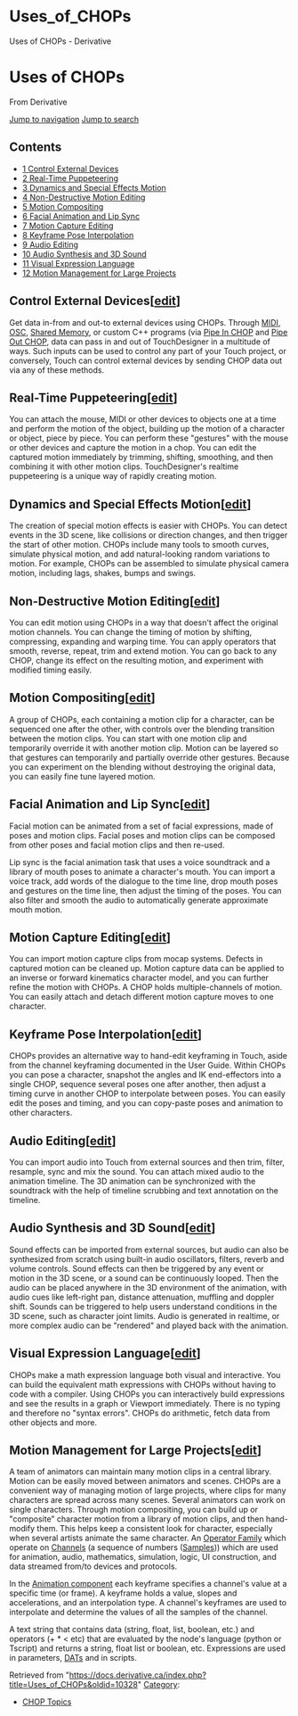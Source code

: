 

# Uses_of_CHOPs

Uses of CHOPs - Derivative




# Uses of CHOPs
From Derivative

[Jump to navigation](#mw-head)
[Jump to search](#searchInput)
## Contents
* [1 Control External Devices](#Control_External_Devices)
* [2 Real-Time Puppeteering](#Real-Time_Puppeteering)
* [3 Dynamics and Special Effects Motion](#Dynamics_and_Special_Effects_Motion)
* [4 Non-Destructive Motion Editing](#Non-Destructive_Motion_Editing)
* [5 Motion Compositing](#Motion_Compositing)
* [6 Facial Animation and Lip Sync](#Facial_Animation_and_Lip_Sync)
* [7 Motion Capture Editing](#Motion_Capture_Editing)
* [8 Keyframe Pose Interpolation](#Keyframe_Pose_Interpolation)
* [9 Audio Editing](#Audio_Editing)
* [10 Audio Synthesis and 3D Sound](#Audio_Synthesis_and_3D_Sound)
* [11 Visual Expression Language](#Visual_Expression_Language)
* [12 Motion Management for Large Projects](#Motion_Management_for_Large_Projects)
## Control External Devices[[edit](https://docs.derivative.ca/index.php?title=Uses_of_CHOPs&action=edit&section=1 "Edit section: Control External Devices")]
Get data in-from and out-to external devices using CHOPs. Through [MIDI](MIDI.html "MIDI"), [OSC](OSC.html "OSC"), [Shared Memory](Shared_Memory.html "Shared Memory"), or custom C++ programs (via [Pipe In CHOP](Pipe_In_CHOP.html "Pipe In CHOP") and [Pipe Out CHOP](Pipe_Out_CHOP.html "Pipe Out CHOP"), data can pass in and out of TouchDesigner in a multitude of ways. Such inputs can be used to control any part of your Touch project, or conversely, Touch can control external devices by sending CHOP data out via any of these methods.
## Real-Time Puppeteering[[edit](https://docs.derivative.ca/index.php?title=Uses_of_CHOPs&action=edit&section=2 "Edit section: Real-Time Puppeteering")]
You can attach the mouse, MIDI or other devices to objects one at a time and perform the motion of the object, building up the motion of a character or object, piece by piece. You can perform these "gestures" with the mouse or other devices and capture the motion in a chop. You can edit the captured motion immediately by trimming, shifting, smoothing, and then combining it with other motion clips. TouchDesigner's realtime puppeteering is a unique way of rapidly creating motion.
## Dynamics and Special Effects Motion[[edit](https://docs.derivative.ca/index.php?title=Uses_of_CHOPs&action=edit&section=3 "Edit section: Dynamics and Special Effects Motion")]
The creation of special motion effects is easier with CHOPs. You can detect events in the 3D scene, like collisions or direction changes, and then trigger the start of other motion. CHOPs include many tools to smooth curves, simulate physical motion, and add natural-looking random variations to motion. For example, CHOPs can be assembled to simulate physical camera motion, including lags, shakes, bumps and swings.
## Non-Destructive Motion Editing[[edit](https://docs.derivative.ca/index.php?title=Uses_of_CHOPs&action=edit&section=4 "Edit section: Non-Destructive Motion Editing")]
You can edit motion using CHOPs in a way that doesn't affect the original motion channels. You can change the timing of motion by shifting, compressing, expanding and warping time. You can apply operators that smooth, reverse, repeat, trim and extend motion. You can go back to any CHOP, change its effect on the resulting motion, and experiment with modified timing easily.
## Motion Compositing[[edit](https://docs.derivative.ca/index.php?title=Uses_of_CHOPs&action=edit&section=5 "Edit section: Motion Compositing")]
A group of CHOPs, each containing a motion clip for a character, can be sequenced one after the other, with controls over the blending transition between the motion clips. You can start with one motion clip and temporarily override it with another motion clip. Motion can be layered so that gestures can temporarily and partially override other gestures. Because you can experiment on the blending without destroying the original data, you can easily fine tune layered motion.
## Facial Animation and Lip Sync[[edit](https://docs.derivative.ca/index.php?title=Uses_of_CHOPs&action=edit&section=6 "Edit section: Facial Animation and Lip Sync")]
Facial motion can be animated from a set of facial expressions, made of poses and motion clips. Facial poses and motion clips can be composed from other poses and facial motion clips and then re-used.
  
Lip sync is the facial animation task that uses a voice soundtrack and a library of mouth poses to animate a character's mouth. You can import a voice track, add words of the dialogue to the time line, drop mouth poses and gestures on the time line, then adjust the timing of the poses. You can also filter and smooth the audio to automatically generate approximate mouth motion.
## Motion Capture Editing[[edit](https://docs.derivative.ca/index.php?title=Uses_of_CHOPs&action=edit&section=7 "Edit section: Motion Capture Editing")]
You can import motion capture clips from mocap systems. Defects in captured motion can be cleaned up. Motion capture data can be applied to an inverse or forward kinematics character model, and you can further refine the motion with CHOPs. A CHOP holds multiple-channels of motion. You can easily attach and detach different motion capture moves to one character.
## Keyframe Pose Interpolation[[edit](https://docs.derivative.ca/index.php?title=Uses_of_CHOPs&action=edit&section=8 "Edit section: Keyframe Pose Interpolation")]
CHOPs provides an alternative way to hand-edit keyframing in Touch, aside from the channel keyframing documented in the User Guide.
Within CHOPs you can pose a character, snapshot the angles and IK end-effectors into a single CHOP, sequence several poses one after another, then adjust a timing curve in another CHOP to interpolate between poses. You can easily edit the poses and timing, and you can copy-paste poses and animation to other characters.
## Audio Editing[[edit](https://docs.derivative.ca/index.php?title=Uses_of_CHOPs&action=edit&section=9 "Edit section: Audio Editing")]
You can import audio into Touch from external sources and then trim, filter, resample, sync and mix the sound. You can attach mixed audio to the animation timeline. The 3D animation can be synchronized with the soundtrack with the help of timeline scrubbing and text annotation on the timeline.
## Audio Synthesis and 3D Sound[[edit](https://docs.derivative.ca/index.php?title=Uses_of_CHOPs&action=edit&section=10 "Edit section: Audio Synthesis and 3D Sound")]
Sound effects can be imported from external sources, but audio can also be synthesized from scratch using built-in audio oscillators, filters, reverb and volume controls. Sound effects can then be triggered by any event or motion in the 3D scene, or a sound can be continuously looped. Then the audio can be placed anywhere in the 3D environment of the animation, with audio cues like left-right pan, distance attenuation, muffling and doppler shift. Sounds can be triggered to help users understand conditions in the 3D scene, such as character joint limits. Audio is generated in realtime, or more complex audio can be "rendered" and played back with the animation.
## Visual Expression Language[[edit](https://docs.derivative.ca/index.php?title=Uses_of_CHOPs&action=edit&section=11 "Edit section: Visual Expression Language")]
CHOPs make a math expression language both visual and interactive. You can build the equivalent math expressions with CHOPs without having to code with a compiler. Using CHOPs you can interactively build expressions and see the results in a graph or Viewport immediately. There is no typing and therefore no "syntax errors". CHOPs do arithmetic, fetch data from other objects and more.
## Motion Management for Large Projects[[edit](https://docs.derivative.ca/index.php?title=Uses_of_CHOPs&action=edit&section=12 "Edit section: Motion Management for Large Projects")]
A team of animators can maintain many motion clips in a central library. Motion can be easily moved between animators and scenes. CHOPs are a convenient way of managing motion of large projects, where clips for many characters are spread across many scenes. Several animators can work on single characters. Through motion compositing, you can build up or "composite" character motion from a library of motion clips, and then hand-modify them. This helps keep a consistent look for character, especially when several artists animate the same character.
An [Operator Family](Operator_Family.html "Operator Family") which operate on [Channels](Channel.html "Channel") (a sequence of numbers ([Samples](Sample.html "Sample"))) which are used for animation, audio, mathematics, simulation, logic, UI construction, and data streamed from/to devices and protocols.

In the [Animation component](Animation_COMP.html "Animation COMP") each keyframe specifies a channel's value at a specific time (or frame). A keyframe holds a value, slopes and accelerations, and an interpolation type. A channel's keyframes are used to interpolate and determine the values of all the samples of the channel.

A text string that contains data (string, float, list, boolean, etc.) and operators (+ \* < etc) that are evaluated by the node's language (python or Tscript) and returns a string, float list or boolean, etc. Expressions are used in parameters, [DATs](DAT.html "DAT") and in scripts.

Retrieved from "<https://docs.derivative.ca/index.php?title=Uses_of_CHOPs&oldid=10328>"
[Category](Special_Categories.html "Special:Categories"):
* [CHOP Topics](Category_CHOP_Topics.html "Category:CHOP Topics")